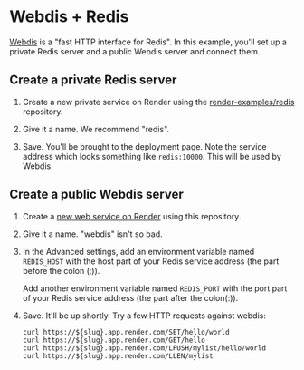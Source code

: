 # Webdis + Redis

[Webdis](https://webd.is) is a "fast HTTP interface for Redis". In this example, you'll set up a
private Redis server and a public Webdis server and connect them.

## Create a private Redis server

1. Create a new private service on Render using the
   [render-examples/redis](https://github.com/render-examples/redis) repository.

2. Give it a name. We recommend "redis".

3. Save. You'll be brought to the deployment page. Note the service address which looks something
   like `redis:10000`. This will be used by Webdis.

## Create a public Webdis server

1. Create a [new web service on Render](https://dashboard.render.com/select-repo?type=web) using this repository.

2. Give it a name. "webdis" isn't so bad.

3. In the Advanced settings, add an environment variable named `REDIS_HOST` with the host part of
   your Redis service address (the part before the colon (:)).

   Add another environment variable named `REDIS_PORT` with the port part of your Redis service
   address (the part after the colon(:)).

4. Save. It'll be up shortly. Try a few HTTP requests against webdis:

       curl https://${slug}.app.render.com/SET/hello/world
	   curl https://${slug}.app.render.com/GET/hello
	   curl https://${slug}.app.render.com/LPUSH/mylist/hello/world
	   curl https://${slug}.app.render.com/LLEN/mylist
